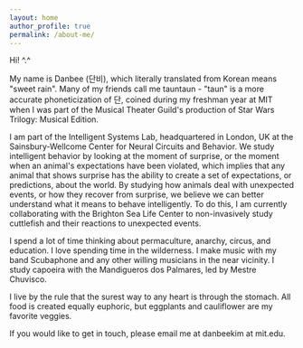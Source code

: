 ```yaml
---
layout: home
author_profile: true
permalink: /about-me/
---
```


Hi! ^.^  

My name is Danbee (단비), which literally translated from Korean means "sweet rain". Many of my friends call me tauntaun - "taun" is a more accurate phoneticization of 단, coined during my freshman year at MIT when I was part of the Musical Theater Guild's production of Star Wars Trilogy: Musical Edition. <br/>

I am part of the Intelligent Systems Lab, headquartered in London, UK at the Sainsbury-Wellcome Center for Neural Circuits and Behavior. We study intelligent behavior by looking at the moment of surprise, or the moment when an animal's expectations have been violated, which implies that any animal that shows surprise has the ability to create a set of expectations, or predictions, about the world. By studying how animals deal with unexpected events, or how they recover from surprise, we believe we can better understand what it means to behave intelligently. To do this, I am currently collaborating with the Brighton Sea Life Center to non-invasively study cuttlefish and their reactions to unexpected events. <br/>

I spend a lot of time thinking about permaculture, anarchy, circus, and education. I love spending time in the wilderness. I make music with my band Scubaphone and any other willing musicians in the near vicinity. I study capoeira with the Mandigueros dos Palmares, led by Mestre Chuvisco. <br/>

I live by the rule that the surest way to any heart is through the stomach. All food is created equally euphoric, but eggplants and cauliflower are my favorite veggies. <br/>

If you would like to get in touch, please email me at danbeekim at mit.edu.
